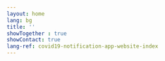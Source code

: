 ```yaml
---
layout: home
lang: bg
title: ''
showTogether : true
showContact: true
lang-ref: covid19-notification-app-website-index
---
```


